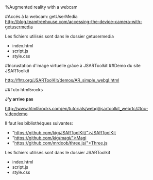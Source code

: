 %Augmented reality with a webcam

#Accés à la webcam: getUserMedia
<http://blog.teamtreehouse.com/accessing-the-device-camera-with-getusermedia>

Les fichiers utilisés sont dans le dossier getusermedia

- index.html
- script.js
- style.css

#Incrustation d'image virtuelle grâce à JSARToolkit
##Demo du site JSARToolkit

<http://fhtr.org/JSARToolKit/demos/AR_simple_webgl.html>


##Tuto html5rocks

**J'y arrive pas**

<http://www.html5rocks.com/en/tutorials/webgl/jsartoolkit_webrtc/#toc-videodemo>

Il faut les bibliothèques suivantes:
- "https://github.com/kig/JSARToolKit/">JSARToolKit
- "https://github.com/kig/magi/">Magi
- "https://github.com/mrdoob/three.js/">Three.js

Les fichiers utilisés sont dans le dossier JSARToolkit

- index.html
- script.js
- style.css

